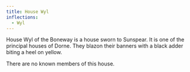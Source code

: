 ```yaml
---
title: House Wyl
inflections:
  - Wyl
---
```


House Wyl of the Boneway is a house sworn to Sunspear. It is one of the principal houses of Dorne. They blazon their banners with a black adder biting a heel on yellow.

There are no known members of this house.



